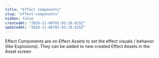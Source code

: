 ```yaml
---
title: "Effect Components"
slug: "effect-components"
hidden: false
createdAt: "2020-11-06T01:03:18.625Z"
updatedAt: "2020-11-06T01:03:18.625Z"
---
```

Effect Components are on Effect Assets to set the effect visuals / behavior (like Explosions). They can be added to new created Effect Assets in the Asset screen
